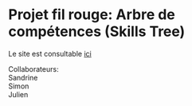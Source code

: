 # Projet fil rouge:  Arbre de compétences (Skills Tree)  
  
Le site est consultable [ici](https://100drine.github.io/ARBRE-DE-COMPETENCES/)  
  
Collaborateurs:  
Sandrine  
Simon  
Julien
